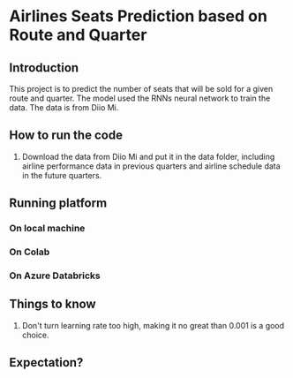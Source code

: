 # Airlines Seats Prediction based on Route and Quarter
## Introduction
This project is to predict the number of seats that will be sold for a given route and quarter. The model used the RNNs neural network to train the data. The data is from Diio Mi.

## How to run the code
1. Download the data from Diio Mi and put it in the data folder, including airline performance data in previous quarters and airline schedule data in the future quarters.

## Running platform
### On local machine

### On Colab

### On Azure Databricks


## Things to know
1. Don't turn learning rate too high, making it no great than 0.001 is a good choice.


## Expectation?